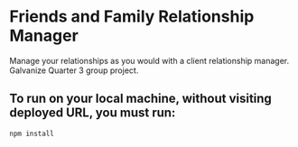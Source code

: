 # Friends and Family Relationship Manager

Manage your relationships as you would with a client relationship manager.
Galvanize Quarter 3 group project.

## To run on your local machine, without visiting deployed URL, you must run:  
`npm install`
